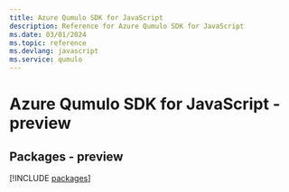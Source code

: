 ```yaml
---
title: Azure Qumulo SDK for JavaScript
description: Reference for Azure Qumulo SDK for JavaScript
ms.date: 03/01/2024
ms.topic: reference
ms.devlang: javascript
ms.service: qumulo
---
```

# Azure Qumulo SDK for JavaScript - preview
## Packages - preview
[!INCLUDE [packages](qumulo-index.md)]